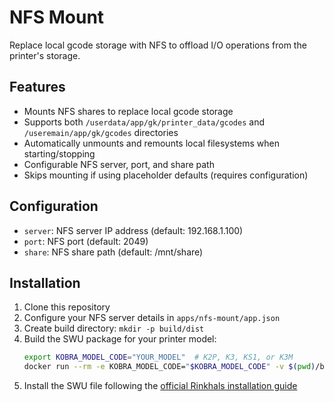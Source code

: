 # NFS Mount

Replace local gcode storage with NFS to offload I/O operations from the printer's storage.

## Features

- Mounts NFS shares to replace local gcode storage
- Supports both `/userdata/app/gk/printer_data/gcodes` and `/useremain/app/gk/gcodes` directories
- Automatically unmounts and remounts local filesystems when starting/stopping
- Configurable NFS server, port, and share path
- Skips mounting if using placeholder defaults (requires configuration)

## Configuration

- `server`: NFS server IP address (default: 192.168.1.100)
- `port`: NFS port (default: 2049)
- `share`: NFS share path (default: /mnt/share)

## Installation

1. Clone this repository
2. Configure your NFS server details in `apps/nfs-mount/app.json`
3. Create build directory: `mkdir -p build/dist`
4. Build the SWU package for your printer model:
   ```bash
   export KOBRA_MODEL_CODE="YOUR_MODEL"  # K2P, K3, KS1, or K3M
   docker run --rm -e KOBRA_MODEL_CODE="$KOBRA_MODEL_CODE" -v $(pwd)/build:/build -v $(pwd)/apps:/apps ghcr.io/jbatonnet/rinkhals/build /bin/bash -c "chmod +x /build/build-swu.sh && /build/build-swu.sh apps/nfs-mount"
   ```
5. Install the SWU file following the [official Rinkhals installation guide](https://jbatonnet.github.io/Rinkhals/Rinkhals/installation-and-firmware-updates/)
